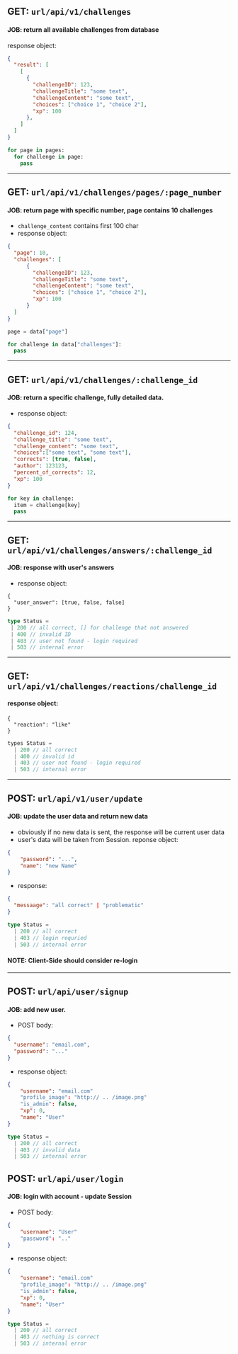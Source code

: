 ## GET: `url/api/v1/challenges`<br>
#### JOB: return all available challenges from database<br>
response object:
```json
{
  "result": [
    [
      {
        "challengeID": 123,
        "challengeTitle": "some text",
        "challengeContent": "some text",
        "choices": ["choice 1", "choice 2"],
        "xp": 100
      },
    ]
  ]
}
```

```python 
for page in pages:
  for challenge in page:
    pass
```

<hr>

## GET: `url/api/v1/challenges/pages/:page_number`<br>
#### JOB: return page with specific number, page contains 10 challenges
- `challenge_content` contains first 100 char
- response object:
```json
{
  "page": 10,
  "challenges": [
      {
        "challengeID": 123,
        "challengeTitle": "some text",
        "challengeContent": "some text",
        "choices": ["choice 1", "choice 2"],
        "xp": 100
      }
  ]
}
```
```python
page = data["page"]

for challenge in data["challenges"]:
  pass
```

<hr>

## GET: `url/api/v1/challenges/:challenge_id`<br>
#### JOB: return a specific challenge, fully detailed data.
- response object:
```json
{
  "challenge_id": 124,
  "challenge_title": "some text",
  "challenge_content": "some text",
  "choices":["some text", "some text"],
  "corrects": [true, false],
  "author": 123123,
  "percent_of_corrects": 12,
  "xp": 100
}
```
```python
for key in challenge:
  item = challenge[key]
  pass
```

<hr>

## GET: `url/api/v1/challenges/answers/:challenge_id`<br>
#### JOB: response with user's answers
- response object:
```
{
  "user_answer": [true, false, false]
}
```
```typescript
type Status = 
 | 200 // all correct, [] for challenge that not answered
 | 400 // invalid ID
 | 403 // user not found - login required
 | 503 // internal error
```

<hr>

## GET: `url/api/v1/challenges/reactions/challenge_id`<br>
#### response object:
```
{
  "reaction": "like"
}
```
```typescript
types Status = 
  | 200 // all correct
  | 400 // invalid id
  | 403 // user not found - login required
  | 503 // internal error
```

<hr>

## POST: `url/api/v1/user/update`<br>
#### JOB: update the user data and return new data
- obviously if no new data is sent, the response will be current user data
- user's data will be taken from Session.
reponse object:
```json
{
    "password": "...",
    "name": "new Name"
}
```
- response:
```json
{
  "messaage": "all correct" | "problematic"
}
```
```typescript
type Status = 
  | 200 // all correct
  | 403 // login requried
  | 503 // internal error
```
#### NOTE: Client-Side should consider re-login

<hr>

## POST: `url/api/user/signup` <br>
#### JOB: add new user.
- POST body: 
```json
{
  "username": "email.com",
  "password": "..."
}
```
- response object:
```json
{
    "username": "email.com"
    "profile_image": "http:// .. /image.png"
    "is_admin": false,
    "xp": 0,
    "name": "User"
}
```
```typescript
type Status = 
  | 200 // all correct
  | 403 // invalid data
  | 503 // internal error
```

## POST: `url/api/user/login`<br>
#### JOB: login with account - update Session
- POST body:
```json
{
    "username": "User"
    "password": ".."
}
```
- response object:
```json
{
    "username": "email.com"
    "profile_image": "http:// .. /image.png"
    "is_admin": false,
    "xp": 0,
    "name": "User"
}
```
```typescript
type Status = 
  | 200 // all correct
  | 403 // nothing is correct
  | 503 // internal error
```
